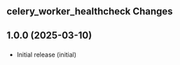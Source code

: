 ## celery_worker_healthcheck Changes

<!-- towncrier release notes start -->

## 1.0.0 (2025-03-10)

### 

- Initial release (initial)
